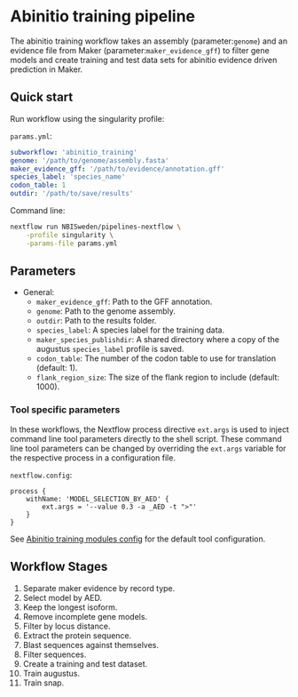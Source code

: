 # Abinitio training pipeline

The abinitio training workflow takes an assembly (parameter:`genome`) and
an evidence file from Maker (parameter:`maker_evidence_gff`) to filter
gene models and create training and test data sets for abinitio evidence
driven prediction in Maker.

## Quick start

Run workflow using the singularity profile:

`params.yml`:

```yml
subworkflow: 'abinitio_training'
genome: '/path/to/genome/assembly.fasta'
maker_evidence_gff: '/path/to/evidence/annotation.gff'
species_label: 'species_name'
codon_table: 1
outdir: '/path/to/save/results'
```

Command line:

```bash
nextflow run NBISweden/pipelines-nextflow \
    -profile singularity \
    -params-file params.yml
```

## Parameters

- General:
  - `maker_evidence_gff`: Path to the GFF annotation.
  - `genome`: Path to the genome assembly.
  - `outdir`: Path to the results folder.
  - `species_label`: A species label for the training data.
  - `maker_species_publishdir`: A shared directory where a copy of the augustus `species_label` profile is saved.
  - `codon_table`: The number of the codon table to use for translation (default: 1).
  - `flank_region_size`: The size of the flank region to include (default: 1000).

### Tool specific parameters

In these workflows, the Nextflow process directive `ext.args` is used to inject command line tool parameters directly to the shell script.
These command line tool parameters can be changed by overriding the `ext.args` variable for the respective process in a configuration file.

`nextflow.config`:

```nextflow
process {
    withName: 'MODEL_SELECTION_BY_AED' {
        ext.args = '--value 0.3 -a _AED -t ">"'
    }
}
```

See [Abinitio training modules config](../../config/abinitio_training_modules.config) for the default tool configuration.

## Workflow Stages

1. Separate maker evidence by record type.
2. Select model by AED.
3. Keep the longest isoform.
4. Remove incomplete gene models.
5. Filter by locus distance.
6. Extract the protein sequence.
7. Blast sequences against themselves.
8. Filter sequences.
9. Create a training and test dataset.
10. Train augustus.
11. Train snap.
